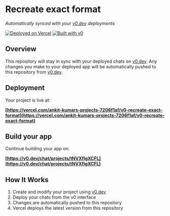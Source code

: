 # Recreate exact format

*Automatically synced with your [v0.dev](https://v0.dev) deployments*

[![Deployed on Vercel](https://img.shields.io/badge/Deployed%20on-Vercel-black?style=for-the-badge&logo=vercel)](https://vercel.com/ankit-kumars-projects-7206f1af/v0-recreate-exact-format)
[![Built with v0](https://img.shields.io/badge/Built%20with-v0.dev-black?style=for-the-badge)](https://v0.dev/chat/projects/tNVXflgXCFL)

## Overview

This repository will stay in sync with your deployed chats on [v0.dev](https://v0.dev).
Any changes you make to your deployed app will be automatically pushed to this repository from [v0.dev](https://v0.dev).

## Deployment

Your project is live at:

**[https://vercel.com/ankit-kumars-projects-7206f1af/v0-recreate-exact-format](https://vercel.com/ankit-kumars-projects-7206f1af/v0-recreate-exact-format)**

## Build your app

Continue building your app on:

**[https://v0.dev/chat/projects/tNVXflgXCFL](https://v0.dev/chat/projects/tNVXflgXCFL)**

## How It Works

1. Create and modify your project using [v0.dev](https://v0.dev)
2. Deploy your chats from the v0 interface
3. Changes are automatically pushed to this repository
4. Vercel deploys the latest version from this repository